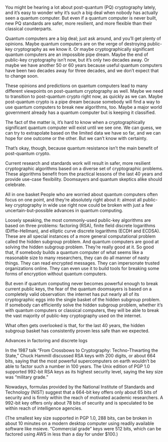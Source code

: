You might be hearing a lot about post-quantum (PQ) cryptography lately, and it’s easy to wonder why it’s such a big deal when nobody has actually seen a quantum computer. But even if a quantum computer is never built, new PQ standards are safer, more resilient, and more flexible than their classical counterparts.

Quantum computers are a big deal; just ask around, and you’ll get plenty of opinions. Maybe quantum computers are on the verge of destroying public-key cryptography as we know it. Or maybe cryptographically significant quantum computers are an impossible pipe dream. Maybe the end of public-key cryptography isn’t now, but it’s only two decades away. Or maybe we have another 50 or 60 years because useful quantum computers have been two decades away for three decades, and we don’t expect that to change soon.

These opinions and predictions on quantum computers lead to many different viewpoints on post-quantum cryptography as well. Maybe we need to transition to post-quantum crypto right now, as quickly as we can. Maybe post-quantum crypto is a pipe dream because somebody will find a way to use quantum computers to break new algorithms, too. Maybe a major world government already has a quantum computer but is keeping it classified.

The fact of the matter is, it’s hard to know when a cryptographically significant quantum computer will exist until we see one. We can guess, we can try to extrapolate based on the limited data we have so far, and we can hope for one outcome or the other. But we can’t know with certainty.

That’s okay, though, because quantum resistance isn’t the main benefit of post-quantum crypto.

Current research and standards work will result in safer, more resilient cryptographic algorithms based on a diverse set of cryptographic problems. These algorithms benefit from the practical lessons of the last 40 years and provide use-case flexibility. Doomsayers and quantum skeptics alike should celebrate.

All in one basket
People who are worried about quantum computers often focus on one point, and they’re absolutely right about it: almost all public-key cryptography in wide use right now could be broken with just a few uncertain-but-possible advances in quantum computing.

Loosely speaking, the most commonly-used public-key algorithms are based on three problems: factoring (RSA), finite field discrete logarithms (Diffie-Hellman), and elliptic curve discrete logarithms (ECDH and ECDSA). These are all special instances of a more general computational problem called the hidden subgroup problem. And quantum computers are good at solving the hidden subgroup problem. They’re really good at it. So good that, if somebody builds a quantum computer of what seems like a reasonable size to many researchers, they can do all manner of nasty things. They can read encrypted messages. They can impersonate trusted organizations online. They can even use it to build tools for breaking some forms of encryption without quantum computers.

But even if quantum computing never becomes powerful enough to break current public keys, the fear of the quantum doomsayers is based on a completely valid observation: the internet has put nearly all of its cryptographic eggs into the single basket of the hidden subgroup problem. If somebody can efficiently solve the hidden subgroup problem, whether it’s with quantum computers or classical computers, they will be able to break the vast majority of public-key cryptography used on the internet.

What often gets overlooked is that, for the last 40 years, the hidden subgroup basket has consistently proven less safe than we expected.

Advances in factoring and discrete logs

In the 1987 talk “From Crossbows to Cryptography: Techno-Thwarting the State,” Chuck Hammill discussed RSA keys with 200 digits, or about 664 bits, saying that the most powerful supercomputers on earth wouldn’t be able to factor such a number in 100 years. The Unix edition of PGP 1.0 supported 992-bit RSA keys as its highest security level, saying the key size was “military grade.”

Nowadays, formulas provided by the National Institute of Standards and Technology (NIST) suggest that a 664-bit key offers only about 65 bits of security and is firmly within the reach of motivated academic researchers. A 992-bit key offers only about 78 bits of security and is speculated to be within reach of intelligence agencies.

(The smallest key size supported in PGP 1.0, 288 bits, can be broken in about 10 minutes on a modern desktop computer using readily available software like msieve. “Commercial grade” keys were 512 bits, which can be factored using AWS in less than a day for under $100.)

